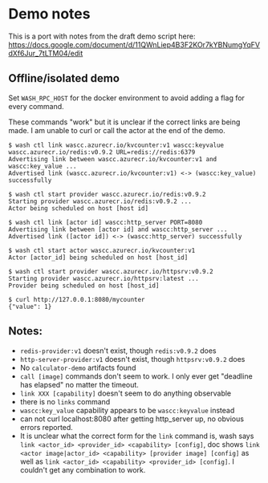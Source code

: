 # Demo notes

This is a port with notes from the draft demo script here: https://docs.google.com/document/d/11QWnLiep4B3F2KOr7kYBNumgYqFVdXf6Jur_7tLTM04/edit

## Offline/isolated demo

Set `WASH_RPC_HOST` for the docker environment to avoid adding a flag for every command.

These commands "work" but it is unclear if the correct links are being made. I am unable to curl or call the actor at the end of the demo.


```
$ wash ctl link wascc.azurecr.io/kvcounter:v1 wascc:keyvalue wascc.azurecr.io/redis:v0.9.2 URL=redis://redis:6379
Advertising link between wascc.azurecr.io/kvcounter:v1 and wascc:key_value ...
Advertised link (wascc.azurecr.io/kvcounter:v1) <-> (wascc:key_value) successfully
```

```
$ wash ctl start provider wascc.azurecr.io/redis:v0.9.2
Starting provider wascc.azurecr.io/redis:v0.9.2 ...
Actor being scheduled on host [host id]
```

```
$ wash ctl link [actor id] wascc:http_server PORT=8080
Advertising link between [actor id] and wascc:http_server ...
Advertised link ([actor id]) <-> (wascc:http_server) successfully
```

```
$ wash ctl start actor wascc.azurecr.io/kvcounter:v1
Actor [actor_id] being scheduled on host [host_id]
```

```
$ wash ctl start provider wascc.azurecr.io/httpsrv:v0.9.2
Starting provider wascc.azurecr.io/httpsrv:latest ...
Provider being scheduled on host [host_id]
```

```
$ curl http://127.0.0.1:8080/mycounter
{"value": 1}
```

## Notes:

- `redis-provider:v1` doesn't exist, though `redis:v0.9.2` does
- `http-server-provider:v1` doesn't exist, though `httpsrv:v0.9.2` does
- No `calculator-demo` artifacts found
- `call [image]` commands don't seem to work. I only ever get "deadline has elapsed" no matter the timeout.
- `link XXX [capability]` doesn't seem to do anything observable
- there is no `links` command
- `wascc:key_value` capability appears to be `wascc:keyvalue` instead
- can not curl localhost:8080 after getting http_server up, no obvious errors reported.
- It is unclear what the correct form for the `link` command is, wash says `link <actor_id> <provider_id> <capability> [config]`, doc shows `link <actor image|actor_id> <capability> [provider image] [config]` as well as `link <actor_id> <capability> <provider_id> [config]`. I couldn't get any combination to work.

